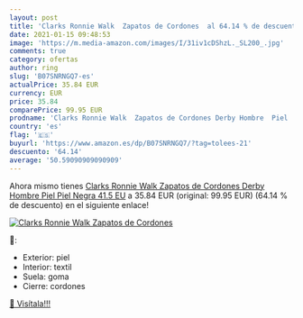 ```yaml
---
layout: post
title: 'Clarks Ronnie Walk  Zapatos de Cordones  al 64.14 % de descuento'
date: 2021-01-15 09:48:53
image: 'https://m.media-amazon.com/images/I/31iv1cDShzL._SL200_.jpg'
comments: true
category: ofertas
author: ring
slug: 'B07SNRNGQ7-es'
actualPrice: 35.84 EUR
currency: EUR
price: 35.84
comparePrice: 99.95 EUR
prodname: 'Clarks Ronnie Walk  Zapatos de Cordones Derby Hombre  Piel  Piel Negra   41.5 EU'
country: 'es'
flag: '🇪🇸'
buyurl: 'https://www.amazon.es/dp/B07SNRNGQ7/?tag=tolees-21'
descuento: '64.14'
average: '50.59090909090909'
---
```


Ahora mismo tienes [Clarks Ronnie Walk  Zapatos de Cordones Derby Hombre  Piel  Piel Negra   41.5 EU](https://www.amazon.es/dp/B07SNRNGQ7/?tag=tolees-21) a 35.84 EUR (original: 99.95 EUR) (64.14 %  de descuento) en el siguiente enlace!

[![Clarks Ronnie Walk  Zapatos de Cordones ](https://m.media-amazon.com/images/I/31iv1cDShzL._SL200_.jpg)](https://www.amazon.es/dp/B07SNRNGQ7/?tag=tolees-21)

🔎:

- Exterior: piel
- Interior: textil
- Suela: goma
- Cierre: cordones

[🛒 Visítala!!!](https://www.amazon.es/dp/B07SNRNGQ7/?tag=tolees-21)

